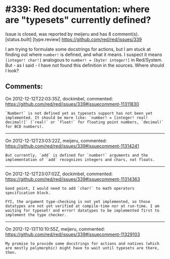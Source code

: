 
#339: Red documentation: where are "typesets" currently defined?
================================================================================
Issue is closed, was reported by meijeru and has 8 comment(s).
[status.built] [type.review]
<https://github.com/red/red/issues/339>

I am trying to formulate some docstrings for actions, but I am stuck at finding out where `number!` is defined, and what it means. I suspect it means `[integer! char!]` analogous to `number! = [byte! integer!]` in Red/System. But - as I said - I have not found this definition in the sources. Where should I look?



Comments:
--------------------------------------------------------------------------------

On 2012-12-12T22:03:35Z, dockimbel, commented:
<https://github.com/red/red/issues/339#issuecomment-11311830>

    `Number!` is not defined yet as typesets support has not been yet implemented. It should be more like: `number! = [integer! real! decimal!]` (`real!` or `float!` for floating point numbers, `decimal!` for BCD numbers).

--------------------------------------------------------------------------------

On 2012-12-12T23:03:22Z, meijeru, commented:
<https://github.com/red/red/issues/339#issuecomment-11314241>

    But currently, `add` is defined for `number!` arguments and the implementation of `add` recognizes integers and chars, not floats.

--------------------------------------------------------------------------------

On 2012-12-12T23:07:02Z, dockimbel, commented:
<https://github.com/red/red/issues/339#issuecomment-11314363>

    Good point, I would need to add `char!` to math operators specification block.
    
    FYI, the argument type-checking is not yet implemented, so those datatypes are not yet verified at compile-time nor at run-time. I am waiting for typeset! and error! datatypes to be implemented first to implement the type checker.

--------------------------------------------------------------------------------

On 2012-12-13T10:10:55Z, meijeru, commented:
<https://github.com/red/red/issues/339#issuecomment-11329103>

    My promise to provide some docstrings for actions and natives (which are mostly polymorphic) might have to wait until typesets are there, then.

